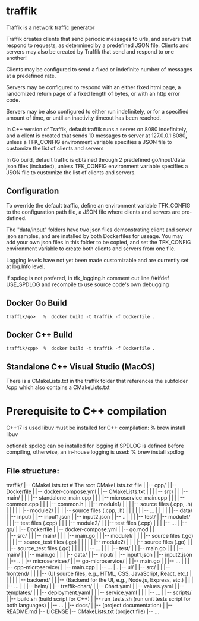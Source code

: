 # traffik

Traffik is a network traffic generator

Traffik creates clients that send periodic messages to urls, and  servers that respond to requests, as determined by a predefined JSON file.  Clients and servers may also be created by Traffik that send and respond to one another!

Clients may be configured to send a fixed or indefinite number of messages at a predefined rate.

Servers may be configured to respond with an either fixed html page, a randomized return page of a fixed length of bytes, or with an http error code.  

Servers may be also configured to either run indefinitely, or for a specified amount of time, or until an inactivity timeout has been reached.

In C++ version of Traffik, default traffik runs a server on 8080 indefinitely, and a client is created that sends 10 messages to server at 127.0.0.1:8080, unless a TFK_CONFIG environment variable specifies a JSON file to customize the list of clients and servers

In Go build, default traffic is obtained through 2 predefined go/input/data json files (included), unless TFK_CONFIG environment variable specifies a JSON file to customize the list of clients and servers. 

## Configuration

To override the default traffic, define an environment variable TFK_CONFIG to the configuration path file, a JSON file where clients and servers are pre-defined.  

The "data/input" folders have two json files demonstrating client and server json samples, and are installed by both Dockerfiles for useage.  You may add your own json files in this folder to be copied, and set the TFK_CONFIG environment variable to create both clients and servers from one file.

Logging levels have not yet been made customizable and are currently set at log.Info level.



If spdlog is not prefered, in tfk_logging.h comment out line //#ifdef USE_SPDLOG and recompile to use source code's own debugging


## Docker Go Build

    traffik/go>   %  docker build -t traffik -f Dockerfile .
    

## Docker C++ Build

    traffik/cpp>  %  docker build -t traffik -f Dockerfile .


## Standalone C++ Visual Studio (MacOS)
There is a CMakeLists.txt in the traffik folder that references the subfolder /cpp which also contains a CMakeLists.txt 

# Prerequisite to C++ compilation
C++17 is used
libuv must be installed for C++ compilation: 
    %   brew install libuv 

optional: spdlog can be installed for logging if SPDLOG is defined before compiling, otherwise, an in-house logging is used: 
    %   brew install spdlog 


## File structure:

traffik/
|-- CMakeLists.txt  # The root CMakeLists.txt file
|
|-- cpp/
|   |-- Dockerfile
|   |-- docker-compose.yml
|   |-- CMakeLists.txt
|   |
|   |-- src/
|   |   |-- main/
|   |   |   |-- standalone_main.cpp
|   |   |   |-- microservice_main.cpp
|   |   |   |-- common.cpp
|   |   |   |-- common.h
|   |   |-- module1/
|   |   |   |-- source files (.cpp, .h)
|   |   |
|   |   |-- module2/
|   |   |   |-- source files (.cpp, .h)
|   |   |
|   |   |-- ...
|   |
|   |
|   |-- data/
|      |-- input/
|         |-- input1.json
|         |-- input2.json
|         |-- ..
|   |
|   |-- test/
|       |-- module1/
|       |   |-- test files (.cpp)
|       |
|       |-- module2/
|       |   |-- test files (.cpp)
|       |
|       |-- ...
|
|-- go/
|   |-- Dockerfile
|   |-- docker-compose.yml
|   |-- go.mod
|   |    
|   |-- src/
|   |   |-- main/
|   |   |   |-- main.go
|   |   |-- module1/
|   |   |   |-- source files (.go)
|   |   |   |-- source_test files (.go)
|   |   |
|   |   |-- module2/
|   |   |   |-- source files (.go)
|   |   |   |-- source_test files (.go)
|   |   |
|   |   |-- ...
|   |
|   |-- test/
|   |   |-- main.go
|   |
|   |-- main/ 
|   |   |-- main.go
|   |
|   |-- data/
|       |-- input/
|           |-- input1.json
|           |-- input2.json
|           |-- ..
|
|-- microservices/
|   |-- go-microservice/
|   |   |-- main.go
|   |   |-- ...
|   |
|   |-- cpp-microservice/
|       |-- main.cpp
|       |-- ...
|
.
|-- ui/
|   |-- src/
|   |   |-- frontend/
|   |   |   |-- (UI source files, e.g., HTML, CSS, JavaScript, React, etc.)
|   |   |
|   |   |-- backend/
|   |       |-- (Backend for the UI, e.g., Node.js, Express, etc.)
|   |
|   |-- ...
|
|
|-- helm/
|   |-- traffik-chart/
|       |-- Chart.yaml
|       |-- values.yaml
|       |-- templates/
|       |   |-- deployment.yaml
|       |   |-- service.yaml
|       |
|       |-- ...
|
|-- scripts/
|   |-- build.sh (build script for C++)
|   |-- run_tests.sh (run unit tests script for both languages)
|   |-- ...
|
|-- docs/
|   |-- (project documentation)
|
|-- README.md
|-- LICENSE
|-- CMakeLists.txt (project file)
|-- ...


  
    

